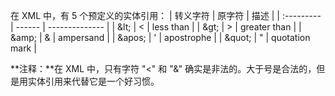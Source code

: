 在 XML 中，有 5 个预定义的实体引用：
| 转义字符   | 原字符 | 描述           |
| :--------- | ------ | -------------- |
| &amp;lt;   | <      | less than      |
| &amp;gt;   | >      | greater than   |
| &amp;amp;  | &      | ampersand      |
| &amp;apos; | '      | apostrophe     |
| &amp;quot; | "      | quotation mark |

**注释：**在 XML 中，只有字符 "<" 和 "&" 确实是非法的。大于号是合法的，但是用实体引用来代替它是一个好习惯。

